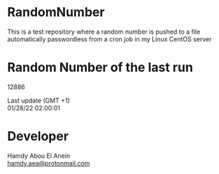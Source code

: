 # RandomNumber    
This is a test repository where a random number is pushed to a file automatically passwordless from a cron job in my Linux CentOS server    
# Random Number of the last run   
12886
      
Last update (GMT +1)    
01/28/22 02:00:01
# Developer    
Hamdy Abou El Anein   
hamdy.aea@protonmail.com
